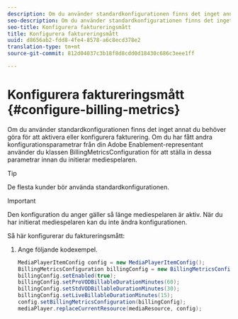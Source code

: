 ```yaml
---
description: Om du använder standardkonfigurationen finns det inget annat du behöver göra för att aktivera eller konfigurera fakturering. Om du har fått andra konfigurationsparametrar från din Adobe Enablement-representant använder du klassen BillingMetricsConfiguration för att ställa in dessa parametrar innan du initierar mediespelaren.
seo-description: Om du använder standardkonfigurationen finns det inget annat du behöver göra för att aktivera eller konfigurera fakturering. Om du har fått andra konfigurationsparametrar från din Adobe Enablement-representant använder du klassen BillingMetricsConfiguration för att ställa in dessa parametrar innan du initierar mediespelaren.
seo-title: Konfigurera faktureringsmått
title: Konfigurera faktureringsmått
uuid: d8656ab2-fdd8-4fe4-8578-a6c8ecd378e2
translation-type: tm+mt
source-git-commit: 812d04037c3b18f8d8cdd0d18430c686c3eee1ff

---
```



# Konfigurera faktureringsmått {#configure-billing-metrics}

Om du använder standardkonfigurationen finns det inget annat du behöver göra för att aktivera eller konfigurera fakturering. Om du har fått andra konfigurationsparametrar från din Adobe Enablement-representant använder du klassen BillingMetricsConfiguration för att ställa in dessa parametrar innan du initierar mediespelaren.

>[!TIP]
>
>De flesta kunder bör använda standardkonfigurationen.

>[!IMPORTANT]
>
>Den konfiguration du anger gäller så länge mediespelaren är aktiv. När du har initierat mediespelaren kan du inte ändra konfigurationen.

Så här konfigurerar du faktureringsmått:

1. Ange följande kodexempel.

   ```java
   MediaPlayerItemConfig config = new MediaPlayerItemConfig(); 
   BillingMetricsConfiguration billingConfig = new BillingMetricsConfiguration(); 
   billingConfig.setEnabled(true); 
   billingConfig.setProVODBillableDurationMinutes(60); 
   billingConfig.setStdVODBillableDurationMinutes(30); 
   billingConfig.setLiveBillableDurationMinutes(15); 
   config.setBillingMetricsConfiguration(billingConfig); 
   mediaPlayer.replaceCurrentResource(mediaResource, config);
   ```

